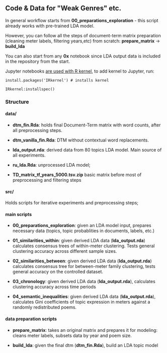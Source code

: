 ## Code & Data for "Weak Genres" etc.

In general workflow starts from **00_preparations_exploration** - this script already works with pre-trained LDA model.  

However, you can follow all the steps of document-term matrix preparation (cleaning meter labels, filtering years,etc) from scratch: **prepare_matrix** -> **build_lda**  

You can also start from any **0x** notebook since LDA output data is included in the repository from the start.

Jupyter notebooks [are used with R kernel](https://irkernel.github.io/installation/), to add kernel to Jupyter, run:

```
install.packages('IRkernel') # installs kernel

IRkernel:installspec()
```

### Structure

#### data/

- **dtm_fin.Rda**: holds final Document-Term matrix with word counts, after all preprocessing steps.  

- **dtm_vanilla_fin.Rda**: DTM without contextual word replacements.

- **lda_output.rda**: derived data from 80 topics LDA model. Main source of all experiments.  

- **ru_lda.Rda**: unprocessed LDA model;

- **TD_matrix_tf_years_5000.tsv.zip** basic matrix before most of preprocessing and filtering steps

#### src/

Holds scripts for iterative experiments and preprocessing steps;

#### main scripts

- **00_preparations_exploration**: given an LDA model input, prepares necessary data (topics, topic probablities in documents, labels, etc.)

- **01_similarities_within**: given derived LDA data (**lda_output.rda**) calculates consensus trees of within-meter clustering. Tests general clustering accuracy across different sample sizes.  

- **02_similarities_between**: given derived LDA data (**lda_output.rda**) calculates consensus tree for between-meter family clustering, tests general accuracy on the controlled dataset.

- **03_chronology**: given derived LDA data (**lda_output.rda**), calculates clustering accuracy across time periods

- **04_semantic_inequalities**: given derived LDA data (**lda_output.rda**), calculates Gini coefficients of topic expression in meters against a randomly redistributed poems.

#### data preparation scripts

- **prepare_matrix**: takes an original matrix and prepares it for modeling: cleans meter labels, subsets data by year and poem size.

- **build_lda**: given the final dtm (**dtm_fin.Rda**), build an LDA topic model
